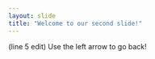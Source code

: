 ```yaml
---
layout: slide
title: "Welcome to our second slide!"
---
```

(line 5 edit)
Use the left arrow to go back!
